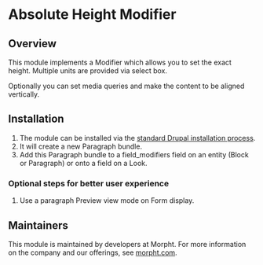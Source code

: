 # Absolute Height Modifier

## Overview
This module implements a Modifier which allows you to set the exact height.
Multiple units are provided via select box.

Optionally you can set media queries and make the content to be aligned
vertically.

## Installation
1. The module can be installed via the
[standard Drupal installation process](http://drupal.org/node/1897420).
2. It will create a new Paragraph bundle.
3. Add this Paragraph bundle to a field_modifiers field on an entity (Block or
Paragraph) or onto a field on a Look.

### Optional steps for better user experience
1. Use a paragraph Preview view mode on Form display.

## Maintainers
This module is maintained by developers at Morpht. For more information on
the company and our offerings, see [morpht.com](http://morpht.com).
